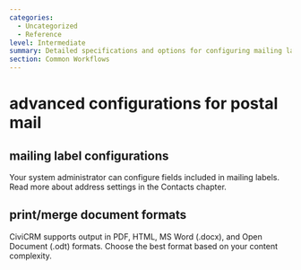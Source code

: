 ```yaml
---
categories:
  - Uncategorized
  - Reference
level: Intermediate
summary: Detailed specifications and options for configuring mailing labels and print/merge documents in CiviCRM.
section: Common Workflows
---
```


# advanced configurations for postal mail
## mailing label configurations
Your system administrator can configure fields included in mailing labels. Read more about address settings in the Contacts chapter.

## print/merge document formats
CiviCRM supports output in PDF, HTML, MS Word (.docx), and Open Document (.odt) formats. Choose the best format based on your content complexity.
